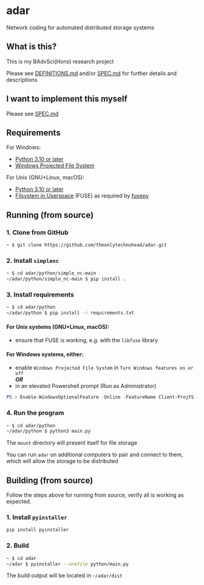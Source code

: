 # adar

Network coding for automated distributed storage systems

## What is this?

This is my BAdvSci(Hons) research project

Please see [DEFINITIONS.md](DEFINITIONS.md) and/or [SPEC.md](SPEC.md) for further details and descriptions

## I want to implement this myself

Please see [SPEC.md](SPEC.md)

## Requirements

For Windows:
- [Python 3.10 or later](https://www.python.org/downloads/)
- [Windows Projected File System](https://learn.microsoft.com/en-us/windows/win32/projfs/projected-file-system)

For Unix (GNU+Linux, macOS):
- [Python 3.10 or later](https://www.python.org/downloads/)
- [Filsystem in Userspace](https://www.kernel.org/doc/html/next/filesystems/fuse.html) (FUSE) as required by [fusepy](https://github.com/fusepy/fusepy)

## Running (from source)

### 1. Clone from GitHub

```sh
~ $ git clone https://github.com/theonlytechnohead/adar.git
```

### 2. Install `simplenc`

```sh
~ $ cd adar/python/simple_nc-main
~/adar/python/simple_nc-main $ pip install .
```

### 3. Install requirements

```sh
~ $ cd adar/python
~/adar/python $ pip install -r requirements.txt
```

#### For Unix systems (GNU+Linux, macOS):
- ensure that FUSE is working, e.g. with the `libfuse` library

#### For Windows systems, either:
- enable `Windows Projected File System` in `Turn Windows features on or off`  
***OR***  
- in an elevated Powershell prompt (Run as Administrator)  
```powershell
PS > Enable-WindowsOptionalFeature -Online -FeatureName Client-ProjFS -NoRestart
```

### 4. Run the program

```sh
~ $ cd adar/python
~/adar/python $ python3 main.py
```

The `mount` directory will present itself for file storage

You can run `adar` on additional computers to pair and connect to them, which will allow the storage to be distributed


## Building (from source)

Follow the steps above for running from source, verify all is working as expected.

### 1. Install `pyinstaller`

```sh
pip install pyinstaller
```

### 2. Build

```sh
~ $ cd adar
~/adar $ pyinstaller --onefile python/main.py
```

The build output will be located in `~/adar/dist`
